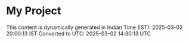 # My Project

This content is dynamically generated in Indian Time (IST): 2025-03-02 20:00:13 IST
Converted to UTC: 2025-03-02 14:30:13 UTC
